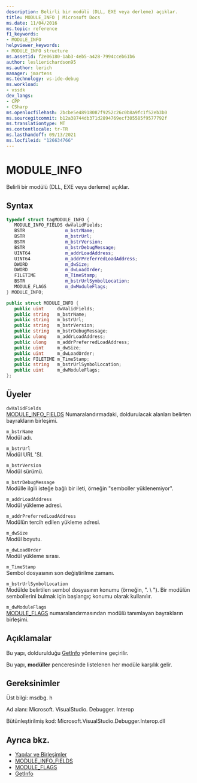 ```yaml
---
description: Belirli bir modülü (DLL, EXE veya derleme) açıklar.
title: MODULE_INFO | Microsoft Docs
ms.date: 11/04/2016
ms.topic: reference
f1_keywords:
- MODULE_INFO
helpviewer_keywords:
- MODULE_INFO structure
ms.assetid: f2e06180-1ab3-4eb5-a428-7994cceb61b6
author: leslierichardson95
ms.author: lerich
manager: jmartens
ms.technology: vs-ide-debug
ms.workload:
- vssdk
dev_langs:
- CPP
- CSharp
ms.openlocfilehash: 2bcbe5e48918087f9252c26c0b8a9fc1f52eb3b0
ms.sourcegitcommit: b12a38744db371d2894769ecf305585f9577792f
ms.translationtype: MT
ms.contentlocale: tr-TR
ms.lasthandoff: 09/13/2021
ms.locfileid: "126634766"
---
```

# <a name="module_info"></a>MODULE_INFO
Belirli bir modülü (DLL, EXE veya derleme) açıklar.

## <a name="syntax"></a>Syntax

```cpp
typedef struct tagMODULE_INFO { 
   MODULE_INFO_FIELDS dwValidFields;
   BSTR               m_bstrName;
   BSTR               m_bstrUrl;
   BSTR               m_bstrVersion;
   BSTR               m_bstrDebugMessage;
   UINT64             m_addrLoadAddress;
   UINT64             m_addrPreferredLoadAddress;
   DWORD              m_dwSize;
   DWORD              m_dwLoadOrder;
   FILETIME           m_TimeStamp;
   BSTR               m_bstrUrlSymbolLocation;
   MODULE_FLAGS       m_dwModuleFlags;
} MODULE_INFO;
```

```csharp
public struct MODULE_INFO { 
   public uint     dwValidFields;
   public string   m_bstrName;
   public string   m_bstrUrl;
   public string   m_bstrVersion;
   public string   m_bstrDebugMessage;
   public ulong    m_addrLoadAddress;
   public ulong    m_addrPreferredLoadAddress;
   public uint     m_dwSize;
   public uint     m_dwLoadOrder;
   public FILETIME m_TimeStamp;
   public string   m_bstrUrlSymbolLocation;
   public uint     m_dwModuleFlags;
};
```

## <a name="members"></a>Üyeler
 `dwValidFields`\
 [MODULE_INFO_FIELDS](../../../extensibility/debugger/reference/module-info-fields.md) Numaralandırmadaki, doldurulacak alanları belirten bayrakların birleşimi.

 `m_bstrName`\
 Modül adı.

 `m_bstrUrl`\
 Modül URL 'SI.

 `m_bstrVersion`\
 Modül sürümü.

 `m_bstrDebugMessage`\
 Modülle ilgili isteğe bağlı bir ileti, örneğin "semboller yüklenemiyor".

 `m_addrLoadAddress`\
 Modül yükleme adresi.

 `m_addrPreferredLoadAddress`\
 Modülün tercih edilen yükleme adresi.

 `m_dwSize`\
 Modül boyutu.

 `m_dwLoadOrder`\
 Modül yükleme sırası.

 `m_TimeStamp`\
 Sembol dosyasının son değiştirilme zamanı.

 `m_bstrUrlSymbolLocation`\
 Modülde belirtilen sembol dosyasının konumu (örneğin, ". \\ "). Bir modülün sembollerini bulmak için başlangıç konumu olarak kullanılır.

 `m_dwModuleFlags`\
 [MODULE_FLAGS](../../../extensibility/debugger/reference/module-flags.md) numaralandırmasından modülü tanımlayan bayrakların birleşimi.

## <a name="remarks"></a>Açıklamalar
 Bu yapı, doldurulduğu [GetInfo](../../../extensibility/debugger/reference/idebugmodule2-getinfo.md) yöntemine geçirilir.

 Bu yapı, **modüller** penceresinde listelenen her modüle karşılık gelir.

## <a name="requirements"></a>Gereksinimler
 Üst bilgi: msdbg. h

 Ad alanı: Microsoft. VisualStudio. Debugger. Interop

 Bütünleştirilmiş kod: Microsoft.VisualStudio.Debugger.Interop.dll

## <a name="see-also"></a>Ayrıca bkz.
- [Yapılar ve Birleşimler](../../../extensibility/debugger/reference/structures-and-unions.md)
- [MODULE_INFO_FIELDS](../../../extensibility/debugger/reference/module-info-fields.md)
- [MODULE_FLAGS](../../../extensibility/debugger/reference/module-flags.md)
- [GetInfo](../../../extensibility/debugger/reference/idebugmodule2-getinfo.md)
